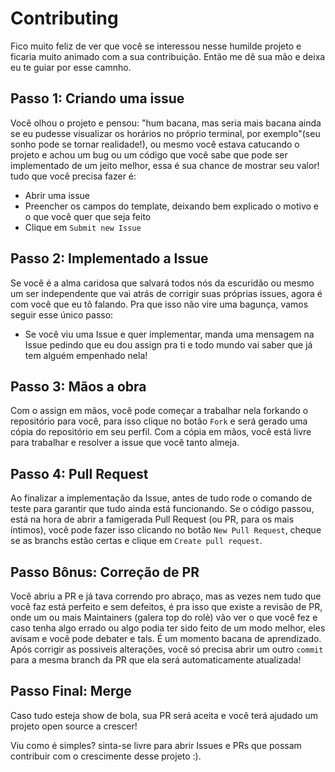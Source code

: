 # Contributing

Fico muito feliz de ver que você se interessou nesse humilde projeto e ficaria muito animado com a sua contribuição. Então me dê sua mão e deixa eu te guiar por esse camnho.

## Passo 1: Criando uma issue

Você olhou o projeto e pensou: "hum bacana, mas seria mais bacana ainda se eu pudesse visualizar os horários no próprio terminal, por exemplo"(seu sonho pode se tornar realidade!), ou mesmo você estava catucando o projeto e achou um bug ou um código que você sabe que pode ser implementado de um jeito melhor, essa é sua chance de mostrar seu valor! tudo que você precisa fazer é:

- Abrir uma issue
- Preencher os campos do template, deixando bem explicado o motivo e o que você quer que seja feito
- Clique em `Submit new Issue`

## Passo 2: Implementado a Issue

Se você é a alma caridosa que salvará todos nós da escuridão ou mesmo um ser independente que vai atrás de corrigir suas próprias issues, agora é com você que eu tô falando. Pra que isso não vire uma bagunça, vamos seguir esse único passo:

- Se você viu uma Issue e quer implementar, manda uma mensagem na Issue pedindo que eu dou assign pra ti e todo mundo vai saber que já tem alguém empenhado nela!

## Passo 3: Mãos a obra

Com o assign em mãos, você pode começar a trabalhar nela forkando o repositório para você, para isso clique no botão `Fork` e será gerado uma cópia do repositório em seu perfil. Com a cópia em mãos, você está livre para trabalhar e resolver a issue que você tanto almeja.

## Passo 4: Pull Request

Ao finalizar a implementação da Issue, antes de tudo rode o comando de teste para garantir que tudo ainda está funcionando. Se o código passou, está na hora de abrir a famigerada Pull Request (ou PR, para os mais íntimos), você pode fazer isso clicando no botão `New Pull Request`, cheque se as branchs estão certas e clique em `Create pull request`.

## Passo Bônus: Correção de PR

Você abriu a PR e já tava correndo pro abraço, mas as vezes nem tudo que você faz está perfeito e sem defeitos, é pra isso que existe a revisão de PR, onde um ou mais Maintainers (galera top do rolè) vão ver o que você fez e caso tenha algo errado ou algo podia ter sido feito de um modo melhor, eles avisam e você pode debater e tals. É um momento bacana de aprendizado. Após corrigir as possiveis alterações, você só precisa abrir um outro `commit` para a mesma branch da PR que ela será automaticamente atualizada!

## Passo Final: Merge

Caso tudo esteja show de bola, sua PR será aceita e você terá ajudado um projeto open source a crescer!

Viu como é simples? sinta-se livre para abrir Issues e PRs que possam contribuir com o crescimente desse projeto :). 